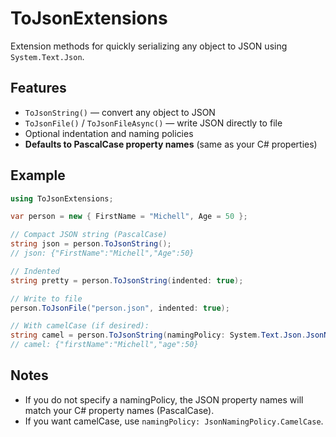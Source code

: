 # ToJsonExtensions

Extension methods for quickly serializing any object to JSON using `System.Text.Json`.

## Features

- `ToJsonString()` — convert any object to JSON
- `ToJsonFile()` / `ToJsonFileAsync()` — write JSON directly to file
- Optional indentation and naming policies
- **Defaults to PascalCase property names** (same as your C# properties)

## Example

```csharp
using ToJsonExtensions;

var person = new { FirstName = "Michell", Age = 50 };

// Compact JSON string (PascalCase)
string json = person.ToJsonString();
// json: {"FirstName":"Michell","Age":50}

// Indented
string pretty = person.ToJsonString(indented: true);

// Write to file
person.ToJsonFile("person.json", indented: true);

// With camelCase (if desired):
string camel = person.ToJsonString(namingPolicy: System.Text.Json.JsonNamingPolicy.CamelCase);
// camel: {"firstName":"Michell","age":50}
```

## Notes
- If you do not specify a namingPolicy, the JSON property names will match your C# property names (PascalCase).
- If you want camelCase, use `namingPolicy: JsonNamingPolicy.CamelCase`.
